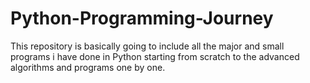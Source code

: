 # Python-Programming-Journey
This repository is basically going to include all the major and small programs i have done in Python starting from scratch to the advanced algorithms and programs one by one. 

